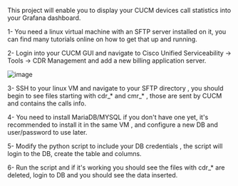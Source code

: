 This project will enable you to display your CUCM devices call statistics into your Grafana dashboard.

1- You need a linux virtual machine with an SFTP server installed on it, you can find many tutorials online on how to get that up and running.

2- Login into your CUCM GUI and navigate to Cisco Unified Serviceability -> Tools -> CDR Management and add a new billing application server.

![image](https://github.com/user-attachments/assets/1a006f34-6653-4ac8-9747-b0351c99439a)

3- SSH to your linux VM and navigate to your SFTP directory , you should begin to see files starting with cdr_* and cmr_* , those are sent by CUCM and contains the calls info.

4- You need to install MariaDB/MYSQL if you don't have one yet, it's recommended to install it in the same VM , and configure a new DB and user/password to use later.

5- Modify the python script to include your DB credentials , the script will login to the DB, create the table and columns.

6- Run the script and if it's working you should see the files with cdr_* are deleted, login to DB and you should see the data inserted.







